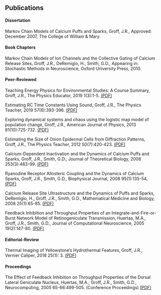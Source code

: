 ## Publications

#### Dissertation

Markov Chain Models of Calcium Puffs and Sparks, Groff, J.R., Approved: December 2007, The College of William & Mary.

#### Book Chapters

Markov Chain Models of Ion Channels and the Collective Gating of Calcium Release Sites, Groff, J.R., DeRemigio, H., Smith, G.D., Appearing in: Stochastic Methods in Neuroscience, Oxford University Press, 2010.

#### Peer-Reviewed

Teaching Energy Physics for Environmental Studies: A Course Summary, Groff, J.R., The Physics Educator, 2019 1(3):1-5. [(PDF)](https://groff-portfolio.s3.amazonaws.com/publications/groff-2019-tpe.pdf)

Estimating RC Time Constants Using Sound, Groff, J.R., The Physics Teacher, 2019 57(6):393-396. [(PDF)](https://groff-portfolio.s3.amazonaws.com/publications/groff-2019-tpt.pdf)

Exploring dynamical systems and chaos using the logistic map model of population change, Groff, J.R., American Journal of Physics, 2013 81(10):725-732. [(PDF)](https://groff-portfolio.s3.amazonaws.com/publications/groff-2013-ajp.pdf)

Estimating the Size of Onion Epidermal Cells from Diffraction Patterns, Groff, J.R., The Physics Teacher, 2012 50(7):420-423. [(PDF)](https://groff-portfolio.s3.amazonaws.com/publications/groff-2012-tpt.pdf)

Calcium-Dependent Inactivation and the Dynamics of Calcium Puffs and Sparks, Groff, J.R., Smith, G.D., Journal of Theoretical Biology, 2008 253(3):483-99. [(PDF)](https://groff-portfolio.s3.amazonaws.com/publications/groff-2008-jtb.pdf)

Ryanodine Receptor Allosteric Coupling and the Dynamics of Calcium Sparks, Groff, J.R., Smith, G.D., Biophysical Journal, 2008 95(1):135-54. [(PDF)](https://groff-portfolio.s3.amazonaws.com/publications/groff-2008-bpj.pdf)

Calcium Release Site Ultrastructure and the Dynamics of Puffs and Sparks, DeRemigio, H., Groff, J.R., Smith, G.D., Mathematical Medicine and Biology, 2008 25(1):65-85. [(PDF)](https://groff-portfolio.s3.amazonaws.com/publications/deremigio-2008-mmb.pdf)

Feedback Inhibition and Throughput Properties of an Integrate-and-Fire-or-Burst Network Model of Retinogeniculate Transmission, Huertas, M.A., Groff, J.R., Smith, G.D., Journal of Computational Neuroscience, 2005 19(2):147-80. [(PDF)](https://groff-portfolio.s3.amazonaws.com/publications/huertas-2005-jcn.pdf)

#### Editorial-Review

Thermal Imaging of Yellowstone’s Hydrothermal Features, Groff, J.R., Vernier Caliper, 2018 25(1): 3. [(PDF)](https://groff-portfolio.s3.amazonaws.com/publications/groff-2018-vc.pdf)

#### Proceedings

The Effect of Feedback Inhibition on Throughput Properties of the Dorsal Lateral Geniculate Nucleus, Huertas, M.A., Groff, J.R., Smith, G.D., Neurocomputing, 2005 65-66:499-505. (Conference Proceedings) [(PDF)](https://groff-portfolio.s3.amazonaws.com/publications/huertas-2005-nc.pdf)
